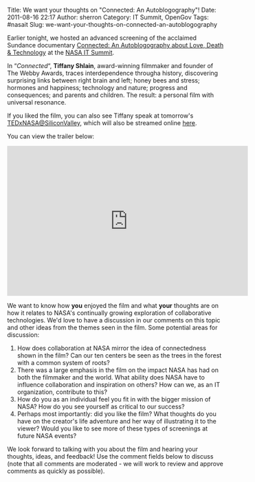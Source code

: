 Title: We want your thoughts on "Connected: An Autoblogography"!
Date: 2011-08-16 22:17
Author: sherron
Category: IT Summit, OpenGov
Tags: #nasait
Slug: we-want-your-thoughts-on-connected-an-autoblogography

Earlier tonight, we hosted an advanced screening of the acclaimed
Sundance documentary [Connected: An Autoblogography about Love, Death &
Technology][] at the [NASA IT Summit][].

In “*Connected*“, **Tiffany Shlain**, award-winning filmmaker and
founder of The Webby Awards, traces interdependence througha history,
discovering surprising links between right brain and left; honey bees
and stress; hormones and happiness; technology and nature; progress and
consequences; and parents and children. The result: a personal film with
universal resonance.

If you liked the film, you can also see Tiffany speak at tomorrow's
[TEDxNASA@SiliconValley][], which will also be streamed online [here][].

You can view the trailer below:

<iframe src="http://www.youtube.com/embed/eQmoRIVJnzQ" frameborder="0" width="560" height="349"></iframe>

We want to know how **you** enjoyed the film and what **your** thoughts
are on how it relates to NASA's continually growing exploration of
collaborative technologies. We'd love to have a discussion in our
comments on this topic and other ideas from the themes seen in the film.
Some potential areas for discussion:

1.  How does collaboration at NASA mirror the idea of connectedness
    shown in the film? Can our ten centers be seen as the trees in the
    forest with a common system of roots?
2.  There was a large emphasis in the film on the impact NASA has had on
    both the filmmaker and the world. What ability does NASA have to
    influence collaboration and inspiration on others? How can we, as an
    IT organization, contribute to this?
3.  How do you as an individual feel you fit in with the bigger mission
    of NASA? How do you see yourself as critical to our success?
4.  Perhaps most importantly: did you like the film? What thoughts do
    you have on the creator's life adventure and her way of illustrating
    it to the viewer? Would you like to see more of these types of
    screenings at future NASA events?

<div>

We look forward to talking with you about the film and hearing your
thoughts, ideas, and feedback! Use the comment fields below to discuss
(note that all comments are moderated - we will work to review and
approve comments as quickly as possible).

</div>

  [Connected: An Autoblogography about Love, Death & Technology]: http://connectedthefilm.com/
  [NASA IT Summit]: http://www.nasa.gov/offices/ocio/itsummit/index.html
  [TEDxNASA@SiliconValley]: http://tedxnasa.com/silicon-valley/speakers/
  [here]: http://tedxnasa.com/silicon-valley/live-stream/
